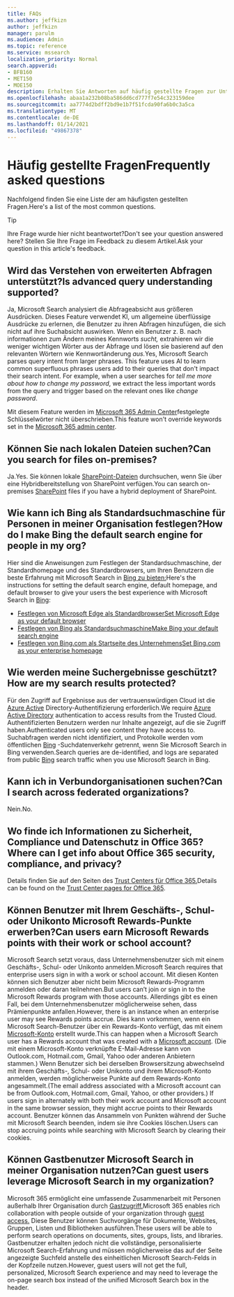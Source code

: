 ```yaml
---
title: FAQs
ms.author: jeffkizn
author: jeffkizn
manager: parulm
ms.audience: Admin
ms.topic: reference
ms.service: mssearch
localization_priority: Normal
search.appverid:
- BFB160
- MET150
- MOE150
description: Erhalten Sie Antworten auf häufig gestellte Fragen zur Unternehmenssuche und zu Microsoft Search
ms.openlocfilehash: abaa1a232b08ba586dd6cd777f7e54c323159dee
ms.sourcegitcommit: aa7774d2bdff2bd9e1b7f51fcda90fa6b0c3a5ca
ms.translationtype: MT
ms.contentlocale: de-DE
ms.lasthandoff: 01/14/2021
ms.locfileid: "49867378"
---
```

<!-- markdownlint-disable no-trailing-punctuation -->
# <a name="frequently-asked-questions"></a><span data-ttu-id="74328-103">Häufig gestellte Fragen</span><span class="sxs-lookup"><span data-stu-id="74328-103">Frequently asked questions</span></span>

<span data-ttu-id="74328-104">Nachfolgend finden Sie eine Liste der am häufigsten gestellten Fragen.</span><span class="sxs-lookup"><span data-stu-id="74328-104">Here's a list of the most common questions.</span></span>

> [!TIP]
> <span data-ttu-id="74328-105">Ihre Frage wurde hier nicht beantwortet?</span><span class="sxs-lookup"><span data-stu-id="74328-105">Don't see your question answered here?</span></span> <span data-ttu-id="74328-106">Stellen Sie Ihre Frage im Feedback zu diesem Artikel.</span><span class="sxs-lookup"><span data-stu-id="74328-106">Ask your question in this article's feedback.</span></span>

## <a name="is-advanced-query-understanding-supported"></a><span data-ttu-id="74328-107">Wird das Verstehen von erweiterten Abfragen unterstützt?</span><span class="sxs-lookup"><span data-stu-id="74328-107">Is advanced query understanding supported?</span></span>

<span data-ttu-id="74328-p102">Ja, Microsoft Search analysiert die Abfrageabsicht aus größeren Ausdrücken. Dieses Feature verwendet KI, um allgemeine überflüssige Ausdrücke zu erlernen, die Benutzer zu ihren Abfragen hinzufügen, die sich nicht auf ihre Suchabsicht auswirken. Wenn ein Benutzer z. B. nach informationen zum Ändern meines Kennworts *sucht,* extrahieren wir die weniger wichtigen Wörter aus der Abfrage und lösen sie basierend auf den relevanten Wörtern wie Kennwortänderung *aus.*</span><span class="sxs-lookup"><span data-stu-id="74328-p102">Yes, Microsoft Search parses query intent from larger phrases. This feature uses AI to learn common superfluous phrases users add to their queries that don't impact their search intent. For example, when a user searches for *tell me more about how to change my password*, we extract the less important words from the query and trigger based on the relevant ones like *change password*.</span></span>
  
<span data-ttu-id="74328-111">Mit diesem Feature werden im [Microsoft 365 Admin Center](https://admin.microsoft.com)festgelegte Schlüsselwörter nicht überschrieben.</span><span class="sxs-lookup"><span data-stu-id="74328-111">This feature won't override keywords set in the [Microsoft 365 admin center](https://admin.microsoft.com).</span></span>
  
## <a name="can-you-search-for-files-on-premises"></a><span data-ttu-id="74328-112">Können Sie nach lokalen Dateien suchen?</span><span class="sxs-lookup"><span data-stu-id="74328-112">Can you search for files on-premises?</span></span>

<span data-ttu-id="74328-113">Ja.</span><span class="sxs-lookup"><span data-stu-id="74328-113">Yes.</span></span> <span data-ttu-id="74328-114">Sie können lokale [SharePoint-Dateien](http://sharepoint.com/) durchsuchen, wenn Sie über eine Hybridbereitstellung von SharePoint verfügen.</span><span class="sxs-lookup"><span data-stu-id="74328-114">You can search on-premises [SharePoint](http://sharepoint.com/) files if you have a hybrid deployment of SharePoint.</span></span>
  
## <a name="how-do-i-make-bing-the-default-search-engine-for-people-in-my-org"></a><span data-ttu-id="74328-115">Wie kann ich Bing als Standardsuchmaschine für Personen in meiner Organisation festlegen?</span><span class="sxs-lookup"><span data-stu-id="74328-115">How do I make Bing the default search engine for people in my org?</span></span>

<span data-ttu-id="74328-116">Hier sind die Anweisungen zum Festlegen der Standardsuchmaschine, der Standardhomepage und des Standardbrowsers, um Ihren Benutzern die beste Erfahrung mit Microsoft Search in [Bing zu bieten:](https://Bing.com)</span><span class="sxs-lookup"><span data-stu-id="74328-116">Here's the instructions for setting the default search engine, default homepage, and default browser to give your users the best experience with Microsoft Search in [Bing](https://Bing.com):</span></span>

- [<span data-ttu-id="74328-117">Festlegen von Microsoft Edge als Standardbrowser</span><span class="sxs-lookup"><span data-stu-id="74328-117">Set Microsoft Edge as your default browser</span></span>](/deployedge/edge-default-browser)
- [<span data-ttu-id="74328-118">Festlegen von Bing als Standardsuchmaschine</span><span class="sxs-lookup"><span data-stu-id="74328-118">Make Bing your default search engine</span></span>](set-default-search-engine.md)
- [<span data-ttu-id="74328-119">Festlegen von Bing.com als Startseite des Unternehmens</span><span class="sxs-lookup"><span data-stu-id="74328-119">Set Bing.com as your enterprise homepage</span></span>](set-default-homepage.md)

## <a name="how-are-my-search-results-protected"></a><span data-ttu-id="74328-120">Wie werden meine Suchergebnisse geschützt?</span><span class="sxs-lookup"><span data-stu-id="74328-120">How are my search results protected?</span></span>

<span data-ttu-id="74328-121">Für den Zugriff auf Ergebnisse aus der vertrauenswürdigen Cloud ist die [Azure Active](https://docs.microsoft.com/azure/active-directory/) Directory-Authentifizierung erforderlich.</span><span class="sxs-lookup"><span data-stu-id="74328-121">We require [Azure Active Directory](https://docs.microsoft.com/azure/active-directory/) authentication to access results from the Trusted Cloud.</span></span> <span data-ttu-id="74328-122">Authentifizierten Benutzern werden nur Inhalte angezeigt, auf die sie Zugriff haben.</span><span class="sxs-lookup"><span data-stu-id="74328-122">Authenticated users only see content they have access to.</span></span> <span data-ttu-id="74328-123">Suchabfragen werden nicht identifiziert, und Protokolle werden vom öffentlichen [Bing](https://Bing.com) -Suchdatenverkehr getrennt, wenn Sie Microsoft Search in Bing verwenden.</span><span class="sxs-lookup"><span data-stu-id="74328-123">Search queries are de-identified, and logs are separated from public [Bing](https://Bing.com) search traffic when you use Microsoft Search in Bing.</span></span>

## <a name="can-i-search-across-federated-organizations"></a><span data-ttu-id="74328-124">Kann ich in Verbundorganisationen suchen?</span><span class="sxs-lookup"><span data-stu-id="74328-124">Can I search across federated organizations?</span></span>

<span data-ttu-id="74328-125">Nein.</span><span class="sxs-lookup"><span data-stu-id="74328-125">No.</span></span>

## <a name="where-can-i-get-info-about-office-365-security-compliance-and-privacy"></a><span data-ttu-id="74328-126">Wo finde ich Informationen zu Sicherheit, Compliance und Datenschutz in Office 365?</span><span class="sxs-lookup"><span data-stu-id="74328-126">Where can I get info about Office 365 security, compliance, and privacy?</span></span>

<span data-ttu-id="74328-127">Details finden Sie auf den Seiten des [Trust Centers für Office 365.](https://www.microsoft.com/TrustCenter/CloudServices/office365/default.aspx)</span><span class="sxs-lookup"><span data-stu-id="74328-127">Details can be found on the [Trust Center pages for Office 365](https://www.microsoft.com/TrustCenter/CloudServices/office365/default.aspx).</span></span>

## <a name="can-users-earn-microsoft-rewards-points-with-their-work-or-school-account"></a><span data-ttu-id="74328-128">Können Benutzer mit Ihrem Geschäfts-, Schul- oder Unikonto Microsoft Rewards-Punkte erwerben?</span><span class="sxs-lookup"><span data-stu-id="74328-128">Can users earn Microsoft Rewards points with their work or school account?</span></span>

<span data-ttu-id="74328-129">Microsoft Search setzt voraus, dass Unternehmensbenutzer sich mit einem Geschäfts-, Schul- oder Unikonto anmelden.</span><span class="sxs-lookup"><span data-stu-id="74328-129">Microsoft Search requires that enterprise users sign in with a work or school account.</span></span> <span data-ttu-id="74328-130">Mit diesen Konten können sich Benutzer aber nicht beim Microsoft Rewards-Programm anmelden oder daran teilnehmen.</span><span class="sxs-lookup"><span data-stu-id="74328-130">But users can’t join or sign in to the Microsoft Rewards program with those accounts.</span></span> <span data-ttu-id="74328-131">Allerdings gibt es einen Fall, bei dem Unternehmensbenutzer möglicherweise sehen, dass Prämienpunkte anfallen.</span><span class="sxs-lookup"><span data-stu-id="74328-131">However, there is an instance when an enterprise user may see Rewards points accrue.</span></span> <span data-ttu-id="74328-132">Dies kann vorkommen, wenn ein Microsoft Search-Benutzer über ein Rewards-Konto verfügt, das mit einem [Microsoft-Konto](https://www.microsoft.com/welcome?rtc=1) erstellt wurde.</span><span class="sxs-lookup"><span data-stu-id="74328-132">This can happen when a Microsoft Search user has a Rewards account that was created with a [Microsoft account](https://www.microsoft.com/welcome?rtc=1).</span></span> <span data-ttu-id="74328-133">(Die mit einem Microsoft-Konto verknüpfte E-Mail-Adresse kann von Outlook.com, Hotmail.com, Gmail, Yahoo oder anderen Anbietern stammen.) Wenn Benutzer sich bei derselben Browsersitzung abwechselnd mit ihrem Geschäfts-, Schul- oder Unikonto und ihrem Microsoft-Konto anmelden, werden möglicherweise Punkte auf dem Rewards-Konto angesammelt.</span><span class="sxs-lookup"><span data-stu-id="74328-133">(The email address associated with a Microsoft account can be from Outlook.com, Hotmail.com, Gmail, Yahoo, or other providers.) If users sign in alternately with both their work account and Microsoft account in the same browser session, they might accrue points to their Rewards account.</span></span> <span data-ttu-id="74328-134">Benutzer können das Ansammeln von Punkten während der Suche mit Microsoft Search beenden, indem sie ihre Cookies löschen.</span><span class="sxs-lookup"><span data-stu-id="74328-134">Users can stop accruing points while searching with Microsoft Search by clearing their cookies.</span></span>

## <a name="can-guest-users-leverage-microsoft-search-in-my-organization"></a><span data-ttu-id="74328-135">Können Gastbenutzer Microsoft Search in meiner Organisation nutzen?</span><span class="sxs-lookup"><span data-stu-id="74328-135">Can guest users leverage Microsoft Search in my organization?</span></span>

<span data-ttu-id="74328-136">Microsoft 365 ermöglicht eine umfassende Zusammenarbeit mit Personen außerhalb Ihrer Organisation durch [Gastzugriff.](https://docs.microsoft.com/microsoft-365/solutions/collaborate-with-people-outside-your-organization)</span><span class="sxs-lookup"><span data-stu-id="74328-136">Microsoft 365 enables rich collaboration with people outside of your organization through [guest access.](https://docs.microsoft.com/microsoft-365/solutions/collaborate-with-people-outside-your-organization)</span></span> <span data-ttu-id="74328-137">Diese Benutzer können Suchvorgänge für Dokumente, Websites, Gruppen, Listen und Bibliotheken ausführen.</span><span class="sxs-lookup"><span data-stu-id="74328-137">These users will be able to perform search operations on documents, sites, groups, lists, and libraries.</span></span> <span data-ttu-id="74328-138">Gastbenutzer erhalten jedoch nicht die vollständige, personalisierte Microsoft Search-Erfahrung und müssen möglicherweise das auf der Seite angezeigte Suchfeld anstelle des einheitlichen Microsoft Search-Felds in der Kopfzeile nutzen.</span><span class="sxs-lookup"><span data-stu-id="74328-138">However, guest users will not get the full, personalized, Microsoft Search experience and may need to leverage the on-page search box instead of the unified Microsoft Search box in the header.</span></span>
